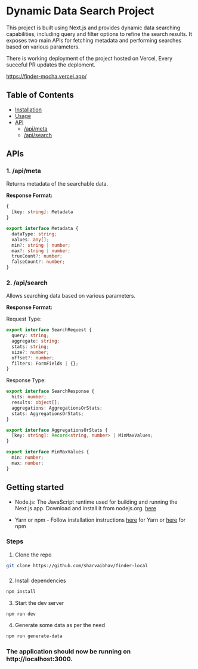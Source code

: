 # Dynamic Data Search Project

This project is built using Next.js and provides dynamic data searching capabilities, including query and filter options to refine the search results. It exposes two main APIs for fetching metadata and performing searches based on various parameters.

There is working deployment of the project hosted on Vercel, Every succeful PR updates the deploment.

https://finder-mocha.vercel.app/

## Table of Contents

- [Installation](#installation)
- [Usage](#usage)
- [API](#api)
  - [/api/meta](#apimeta)
  - [/api/search](#apisearch)

## APIs

### 1. /api/meta

Returns metadata of the searchable data.

**Response Format:**

```typescript
{
  [key: string]: Metadata
}

export interface Metadata {
  dataType: string;
  values: any[];
  min?: string | number;
  max?: string | number;
  trueCount?: number;
  falseCount?: number;
}
```

### 2. /api/search

Allows searching data based on various parameters.

**Response Format:**

Request Type:

```typescript
export interface SearchRequest {
  query: string;
  aggregate: string;
  stats: string;
  size?: number;
  offset?: number;
  filters: FormFields | {};
}
```

Response Type:

```typescript
export interface SearchResponse {
  hits: number;
  results: object[];
  aggregations: AggregationsOrStats;
  stats: AggregationsOrStats;
}

export interface AggregationsOrStats {
  [key: string]: Record<string, number> | MinMaxValues;
}

export interface MinMaxValues {
  min: number;
  max: number;
}
```

## Getting started

- Node.js: The JavaScript runtime used for building and running the Next.js app. Download and install it from nodejs.org. [here](https://nodejs.org/)

- Yarn or npm - Follow installation instructions [here](https://yarnpkg.com/) for Yarn or [here](https://www.npmjs.com/) for npm

### Steps

1. Clone the repo

```sh
git clone https://github.com/sharvaibhav/finder-local
```

###

2. Install dependencies

```sh
npm install
```

3. Start the dev server

```sh
npm run dev
```

4. Generate some data as per the need

```sh
npm run generate-data
```

### The application should now be running on http://localhost:3000.
